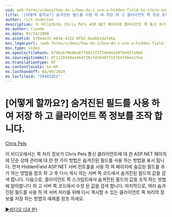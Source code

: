 ```yaml
---
uid: web-forms/videos/how-do-i/how-do-i-use-a-hidden-field-to-store-and-manipulate-client-side-information
title: '[어떻게 할까요?] 숨겨진된 필드를 사용 하 여 저장 하 고 클라이언트 쪽 정보 조작 | Microsoft Docs'
author: rick-anderson
description: 이 비디오에서는 Chris Pels ASP.NET 페이지에 클라이언트 쪽 통신 하기 위한 간단한 상태 관리에 대 한 한 가지 방법은 숨겨진된 필드를 사용 하는 방법을 알아보겠습니다...
ms.author: riande
ms.date: 07/24/2008
ms.assetid: 576ede31-e83a-4222-8f82-0aabb1dafe6a
msc.legacyurl: /web-forms/videos/how-do-i/how-do-i-use-a-hidden-field-to-store-and-manipulate-client-side-information
msc.type: video
ms.openlocfilehash: b79beb79b4ba87fd031f2f2de04a5078d42fa866
ms.sourcegitcommit: 0f1119340e4464720cfd16d0ff15764746ea1fea
ms.translationtype: MT
ms.contentlocale: ko-KR
ms.lasthandoff: 04/09/2019
ms.locfileid: "59401922"
---
```

# <a name="how-do-i-use-a-hidden-field-to-store-and-manipulate-client-side-information"></a>[어떻게 할까요?] 숨겨진된 필드를 사용 하 여 저장 하 고 클라이언트 쪽 정보를 조작 합니다.

[Chris Pels](https://twitter.com/chrispels)

이 비디오에서는 쪽 처리 정보가 Chris Pels 통신 클라이언트에 대 한 ASP.NET 페이지에 단순 상태 관리에 대 한 한 가지 방법은 숨겨진된 필드를 사용 하는 방법을 표시 됩니다. 먼저 HiddenField ASP.NET 서버 컨트롤을 사용 하 여 페이지에 숨김된 필드를 추가 하는 방법을 참조 하 고 후 다시 게시 하는 서버 쪽 코드에서 숨겨진된 필드의 값을 검색 합니다. 다음으로, 클라이언트 쪽 스크립트에서 숨겨진된 필드의 값을 조작 하는 방법에 알아봅니다 하 고 서버 쪽 코드에서 수정 된 값을 검색 합니다. 마지막으로, 여러 숨겨진된 필드를 사용 하 여 서버 처리를 위해 다시 게시할 수 있는 클라이언트 쪽 처리의 정보를 저장 하는 방법의 예제를 참조 하세요.

[&#9654;비디오 (24 분)](https://channel9.msdn.com/Blogs/ASP-NET-Site-Videos/how-do-i-use-a-hidden-field-to-store-and-manipulate-client-side-information)
